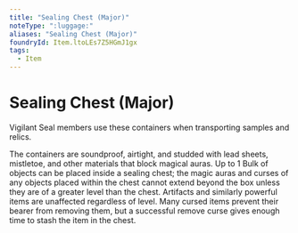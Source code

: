 ```yaml
---
title: "Sealing Chest (Major)"
noteType: ":luggage:"
aliases: "Sealing Chest (Major)"
foundryId: Item.ltoLEs7Z5HGmJ1gx
tags:
  - Item
---
```


# Sealing Chest (Major)

Vigilant Seal members use these containers when transporting samples and relics.

The containers are soundproof, airtight, and studded with lead sheets, mistletoe, and other materials that block magical auras. Up to 1 Bulk of objects can be placed inside a sealing chest; the magic auras and curses of any objects placed within the chest cannot extend beyond the box unless they are of a greater level than the chest. Artifacts and similarly powerful items are unaffected regardless of level. Many cursed items prevent their bearer from removing them, but a successful remove curse gives enough time to stash the item in the chest.
